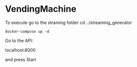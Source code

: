 # VendingMachine

To execute go to the straming folder cd ../streaming_generator

```
docker-compose up -d
```

Go to the API:

localhost:8000

and press Start

